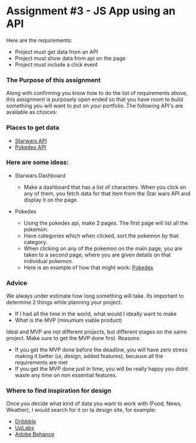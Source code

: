 # Assignment #3 - JS App using an API

Here are the requirements:
- Project must get data from an API
- Project must show data from api on the page
- Project must include a click event

### The Purpose of this assignment
Along with confirming you know how to do the list of requirements above,
this assignment is purposely open ended so that you have room to build
something you will want to put on your portfolio. The following API's
are available as choices:

### Places to get data
- [Starwars API](https://swapi.co/)
- [Pokedex API](https://pokeapi.co/)


### Here are some ideas:
- Starwars Dashboard
    - Make a dashboard that has a list of characters. When you click 
      on any of them, you fetch data for that item from the Star wars API
      and display it on the page.

- Pokedex
    - Using the pokedex api, make 2 pages. The first page will list all the
      pokemon. 
    - Have categories which when clicked, sort the pokemon by that category.
    - When clicking on any of the pokemon on the main page, you are taken to a second page, where you are given details on that individual pokemon. 
    - Here is an example of how that might work: [Pokedex](https://www.pokemon.com/us/pokedex/)

### Advice
We always under estimate how long something will take. Its important to determine 2 things while planning your project:
- If I had all the time in the world, what would I ideally want to make
- What is the MVP (minumum viable product)

Ideal and MVP are not different projects, but different stages on the same project. Make sure to get the MVP done first. Reasons:
- If you get the MVP done before the deadline, you will have zero stress making it better (ui, design, added features), because all the requirements are met
- If you get the MVP done just in time, you will be really happy you didnt waste any time on non essential features.


### Where to find inspiration for design
Once you decide what kind of data you want to work with (Food, News, Weather), I would search for it on ta design site, for example:
- [Dribbble](https://dribbble.com/)
- [UpLabs](https://www.uplabs.com/)
- [Adobe Behance](https://www.behance.net/)


